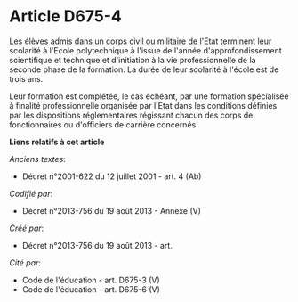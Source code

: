 # Article D675-4

Les élèves admis dans un corps civil ou militaire de l'Etat terminent leur scolarité à l'Ecole polytechnique à l'issue de
l'année d'approfondissement scientifique et technique et d'initiation à la vie professionnelle de la seconde phase de la
formation. La durée de leur scolarité à l'école est de trois ans.

Leur formation est complétée, le cas échéant, par une formation spécialisée à finalité professionnelle organisée par l'Etat
dans les conditions définies par les dispositions réglementaires régissant chacun des corps de fonctionnaires ou d'officiers
de carrière concernés.

**Liens relatifs à cet article**

_Anciens textes_:

  - Décret n°2001-622 du 12 juillet 2001 - art. 4 (Ab)

_Codifié par_:

  - Décret n°2013-756 du 19 août 2013 -  Annexe (V)

_Créé par_:

  - Décret n°2013-756 du 19 août 2013 - art.

_Cité par_:

  - Code de l'éducation - art. D675-3 (V)
  - Code de l'éducation - art. D675-6 (V)
